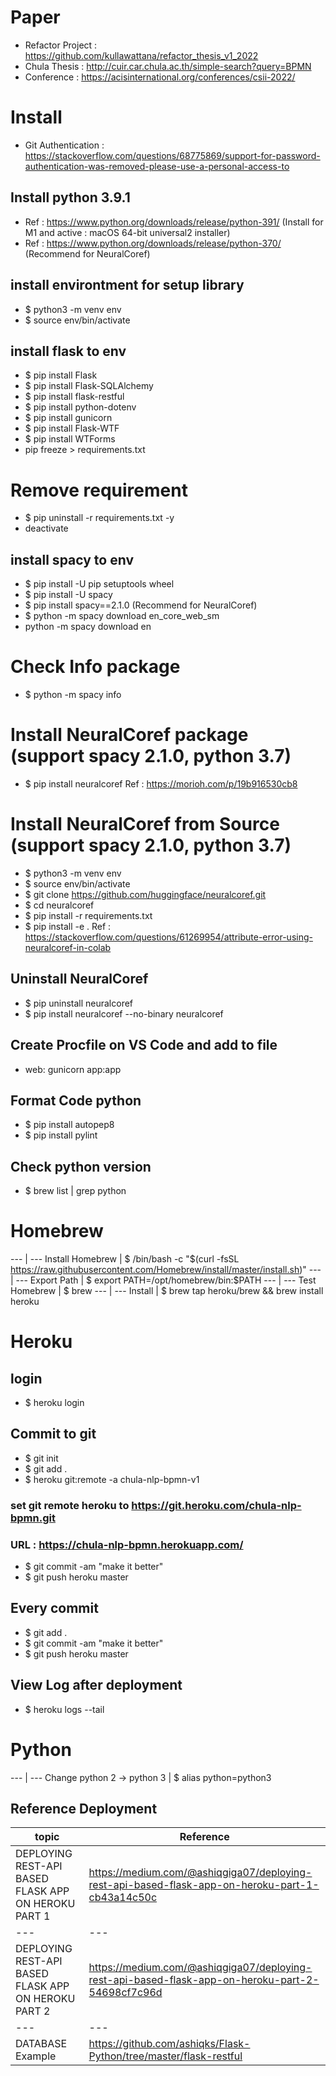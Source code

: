 # Paper
- Refactor Project : https://github.com/kullawattana/refactor_thesis_v1_2022
- Chula Thesis : http://cuir.car.chula.ac.th/simple-search?query=BPMN
- Conference : https://acisinternational.org/conferences/csii-2022/

# Install
- Git Authentication : https://stackoverflow.com/questions/68775869/support-for-password-authentication-was-removed-please-use-a-personal-access-to

## Install python 3.9.1
- Ref : https://www.python.org/downloads/release/python-391/
(Install for M1 and active : macOS 64-bit universal2 installer)
- Ref : https://www.python.org/downloads/release/python-370/
(Recommend for NeuralCoref)

## install environtment for setup library
- $ python3 -m venv env
- $ source env/bin/activate

## install flask to env
- $ pip install Flask
- $ pip install Flask-SQLAlchemy
- $ pip install flask-restful
- $ pip install python-dotenv
- $ pip install gunicorn
- $ pip install Flask-WTF
- $ pip install WTForms
- pip freeze > requirements.txt

# Remove requirement
- $ pip uninstall -r requirements.txt -y
- deactivate

## install spacy to env
- $ pip install -U pip setuptools wheel
- $ pip install -U spacy
- $ pip install spacy==2.1.0 (Recommend for NeuralCoref)
- $ python -m spacy download en_core_web_sm
- python -m spacy download en

# Check Info package
- $ python -m spacy info

# Install NeuralCoref package (support spacy 2.1.0, python 3.7)
- $ pip install neuralcoref
Ref : https://morioh.com/p/19b916530cb8

# Install NeuralCoref from Source (support spacy 2.1.0, python 3.7)
- $ python3 -m venv env
- $ source env/bin/activate
- $ git clone https://github.com/huggingface/neuralcoref.git
- $ cd neuralcoref
- $ pip install -r requirements.txt
- $ pip install -e .
Ref : https://stackoverflow.com/questions/61269954/attribute-error-using-neuralcoref-in-colab

## Uninstall NeuralCoref
- $ pip uninstall neuralcoref
- $ pip install neuralcoref --no-binary neuralcoref

## Create Procfile on VS Code and add to file
- web: gunicorn app:app

## Format Code python
- $ pip install autopep8
- $ pip install pylint

## Check python version
- $ brew list | grep python

# Homebrew
--- | ---
Install Homebrew | $ /bin/bash -c "$(curl -fsSL https://raw.githubusercontent.com/Homebrew/install/master/install.sh)"
--- | ---
Export Path | $ export PATH=/opt/homebrew/bin:$PATH
--- | ---
Test Homebrew | $ brew
--- | ---
Install | $ brew tap heroku/brew && brew install heroku 

# Heroku
## login 
- $ heroku login

## Commit to git
- $ git init
- $ git add .
- $ heroku git:remote -a chula-nlp-bpmn-v1 
### set git remote heroku to https://git.heroku.com/chula-nlp-bpmn.git
### URL : https://chula-nlp-bpmn.herokuapp.com/
- $ git commit -am "make it better"
- $ git push heroku master

## Every commit
- $ git add .
- $ git commit -am "make it better"
- $ git push heroku master

## View Log after deployment
- $ heroku logs --tail

# Python
--- | ---
Change python 2 -> python 3 | $ alias python=python3

## Reference Deployment

topic | Reference
--- | ---
DEPLOYING REST-API BASED FLASK APP ON HEROKU PART 1 | https://medium.com/@ashiqgiga07/deploying-rest-api-based-flask-app-on-heroku-part-1-cb43a14c50c
--- | ---
DEPLOYING REST-API BASED FLASK APP ON HEROKU PART 2 | https://medium.com/@ashiqgiga07/deploying-rest-api-based-flask-app-on-heroku-part-2-54698cf7c96d
--- | ---
DATABASE Example | https://github.com/ashiqks/Flask-Python/tree/master/flask-restful